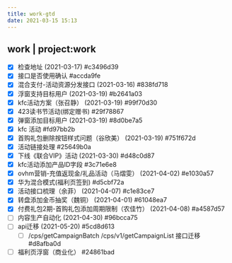 ```yaml
---
title: work-gtd
date: 2021-03-15 15:13
---
```

## work | project:work
* [X] 检查地址 (2021-03-17)  #c3496d39
* [X] 接口是否使用确认  #accda9fe
* [X] 混合支付-活动资源分发接口 (2021-03-16)  #838fd718
* [X] 浮窗支持目标用户 (2021-03-19)  #b2641a03
* [X] kfc活动方案（张召静） (2021-03-19)  #99f70d30
* [X] 423读书节活动(绑定赠书)  #29f78867
* [X] 弹窗添加目标用户 (2021-03-19)  #8d0be7a5
* [X] kfc 活动  #fd97bb2b
* [X] 首购礼包删除按钮样式问题（谷欣美） (2021-03-19)  #751f672d
* [X] 活动链接处理  #25649b0a
* [X] 下线《联合VIP》活动 (2021-03-30)  #d48c0d87
* [X] kfc活动添加产品ID字段  #3c71e6e8
* [X] ovhm营销-充值返现金/礼品活动（马熠雯） (2021-04-02)  #e1030a57
* [X] 华为混合模式(福利页签到)  #d5cbf72a
* [X] 活动接口梳理（余菲） (2021-04-07)  #c1e83ce7
* [X] 转盘添加金币抽奖（魏铜） (2021-04-01)  #61048ea7
* [X] 付费礼包2期-首购礼包添加周期限制（农佳竹） (2021-04-08)  #a4587d57
* [ ] 内容生产自动化 (2021-04-30)  #96bcca75
* [ ] api迁移 (2021-05-20)  #5cd8d613
    * [ ]  /cps/getCampaignBatch /cps/v1/getCampaignList 接口迁移  #d8afba0d
* [ ] 福利页浮窗（商业化）  #24861bad
